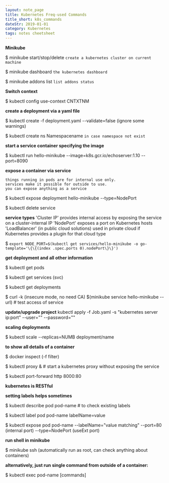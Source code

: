 ```yaml
---
layout: note_page
title: Kubernetes Freq-used Commands
title_short: k8s_commands
dateStr: 2019-01-01
category: Kubernetes
tags: notes cheetsheet
---
```

**Minikube**

\$ minikube start/stop/delete ```create a kubernetes cluster on current machine```

\$ minikube dashboard ```the kubernetes dashboard```

\$ minikube addons list ```list addons status```

**Switch context**

\$ kubectl config use-context CNTXTNM

**create a deployment via a yaml file**

\$ kubectl create -f deployment.yaml --validate=false (ignore some warnings)

\$ kubectl create ns Namespacename ```in case namespace not exist```

**start a service container specifying the image**

\$ kubectl run hello-minikube --image=k8s.gcr.io/echoserver:1.10 --port=8090

**expose a container via service**
```
things running in pods are for internal use only.
services make it possible for outside to use.
you can expose anything as a service
```

\$ kubectl expose deployment hello-minikube --type=NodePort

\$ kubectl delete service <name>

**service types**
'Cluster IP'
  provides internal access by exposing the service on a cluster-internal IP
'NodePort'
  exposes a port on Kubernetes hosts
'LoadBalancer' (in public cloud solutions)
  used in private cloud if Kubernetes provides a plugin for that cloud type

\$ `export NODE_PORT=$(kubectl get services/hello-minikube -o go-template='\{\{(index .spec.ports 0).nodePort\}\}')`

**get deployment and all other information**

\$ kubectl get pods

\$ kubectl get services (svc)

\$ kubectl get deployments

\$ curl -k (insecure mode, no need CA) $(minikube service hello-minikube --url) # test access of service

**update/upgrade project**
kubectl apply -f Job.yaml -s "kubernetes server ip:port" --user="" --password=""

**scaling deployments**

\$ kubectl scale --replicas=NUMB deployment/name

**to show all details of a container**

\$ docker inspect (-f filter)

\$ kubectl proxy & # start a kubernetes proxy without exposing the service

\$ kubectl port-forward http 8000:80

**kubernetes is RESTful**

**setting labels helps sometimes**

\$ kubectl describe pod pod-name # to check existing labels

\$ kubectl label pod pod-name labelName=value

\$ kubectl expose pod pod-name --labelName="value matching" --port=80 (internal port) --type=NodePort (useExt port)

**run shell in minikube**

\$ minikube ssh (automatically run as root, can check anything about containers)

**alternatively, just run single command from outside of a container:**

\$ kubectl exec pod-name [commands]
